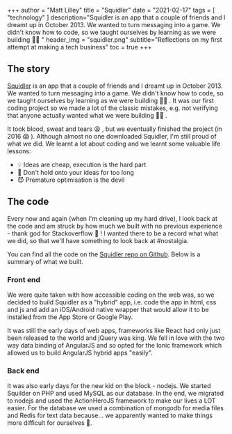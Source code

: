 +++
author = "Matt Lilley"
title = "Squidler"
date = "2021-02-17"
tags = [
    "technology"
]
description="Squidler is an app that a couple of friends and I dreamt up in October 2013. We wanted to turn messaging into a game. We didn't know how to code, so we taught ourselves by learning as we were building 👨‍💻 "
header_img = "squidler.png"
subtitle="Reflections on my first attempt at making a tech business"
toc = true
+++

## The story

[Squidler](https://web.archive.org/web/20201229152017if_/http://squidler.com/) is an app that a couple of friends and I dreamt up in October 2013. We wanted to turn messaging into a game. We didn't know how to code, so we taught ourselves by learning as we were building 👨‍💻 . It was our first coding project so we made a lot of the classic mistakes, e.g. not verifying that anyone actually wanted what we were building 🤦‍♂️ .

It took blood, sweat and tears 😫 , but we eventually finished the project (in 2016 😱 ). Although almost no one downloaded Squidler, I'm still proud of what we did. We learnt a lot about coding and we learnt some valuable life lessons:

- 💡 Ideas are cheap, execution is the hard part
- 🙊 Don't hold onto your ideas for too long
- 😈 Premature optimisation is the devil

## The code

Every now and again (when I'm cleaning up my hard drive), I look back at the code and am struck by how much we built with no previous experience - thank god for Stackoverflow 🤣 ! I wanted there to be a record what what we did, so that we'll have something to look back at #nostalgia.

You can find all the code on the [Squidler repo on Github](https://github.com/mklilley/squidler/). Below is a summary of what we built.

### Front end

We were quite taken with how accessible coding on the web was, so we decided to build Squidler as a "hybrid" app, i.e. code the app in html, css and js and add an iOS/Android native wrapper that would allow it to be installed from the App Store or Google Play.

It was still the early days of web apps, frameworks like React had only just been released to the world and jQuery was king. We fell in love with the two way data binding of AngularJS and so opted for the Ionic framework which allowed us to build AngularJS hybrid apps "easily".

### Back end

It was also early days for the new kid on the block - nodejs. We started Squilder on PHP and used MySQL as our database. In the end, we migrated to nodejs and used the ActionHeroJS framework to make our lives a LOT easier. For the database we used a combination of mongodb for media files and Redis for text data because... we apparently wanted to make things more difficult for ourselves 🤣.